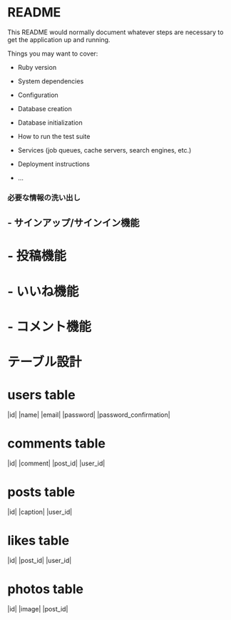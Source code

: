 # README

This README would normally document whatever steps are necessary to get the
application up and running.

Things you may want to cover:

* Ruby version

* System dependencies

* Configuration

* Database creation

* Database initialization

* How to run the test suite

* Services (job queues, cache servers, search engines, etc.)

* Deployment instructions

* ...

### 必要な情報の洗い出し
## - サインアップ/サインイン機能
# - 投稿機能
# - いいね機能
# - コメント機能

# テーブル設計
# users table
|id|
|name|
|email|
|password|
|password_confirmation|

# comments table
|id|
|comment|
|post_id|
|user_id|

# posts table
|id|
|caption|
|user_id|

# likes table
|id|
|post_id|
|user_id|

# photos table
|id|
|image|
|post_id|

